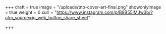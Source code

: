 +++
draft = true
image = "/uploads/tnb-cover-art-final.png"
showonlyimage = true
weight = 0
xurl = "https://www.instagram.com/p/B8B55lMJw3b/?utm_source=ig_web_button_share_sheet"

+++
